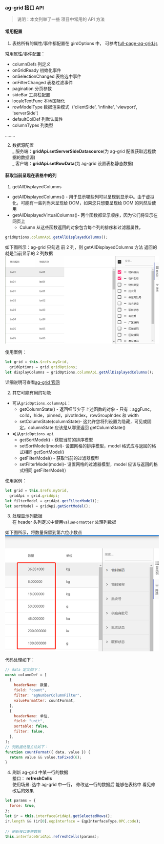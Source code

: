 ### ag-grid 接口 API

> 说明：本文列举了一些 项目中常用的 API 方法

#### 常用配置

1. 表格所有的属性/事件都配置在 girdOptions 中， 可参考[full-page-ag-grid.js](./component/full-page-ag-grid.js)

常用属性/事件配置：

- columnDefs 列定义
- onGridReady 初始化事件
- onSelectionChanged 表格选中事件
- onFilterChanged 表格过滤事件
- pagination 分页参数
- sideBar 工具栏配置
- localeTextFunc 本地国际化
- rowModelType 数据渲染模式（'clientSide', 'infinite', 'viewport', 'serverSide'）
- defaultColDef 列默认属性
- columnTypes 列类型

........

2. 数据源配置  
   _ 服务端：**gridApi.setServerSideDatasource**(为 ag-grid 配置获取远程数据的数据源)  
   _ 客户端：**gridApi.setRowData**(为 ag-grid 设置表格静态数据)

#### 获取当前呈现在表格中的列

1. getAllDisplayedColumns

- getAllDisplayedColumns() - 用于显示哪些列可以呈现到显示中。由于虚拟化，可能有一些列尚未呈现给 DOM，如果您只想要呈现给 DOM 的列然后使用
- getAllDisplayedVirtualColumns()- 两个函数都显示顺序，因为它们将显示在网页上
  - Column 从这些函数返回的对象包含每个列的排序和过滤器属性。

```js
gridOptions.columnApi.getAllDisplayedColumns();
```

如下图所示：ag-grid 只勾选 前 2 列，则 getAllDisplayedColumns 方法 返回的就是当前显示的 2 列数据  
![4](./imgs/4.png)

使用案例：

```js
let grid = this.$refs.myGrid,
  gridOptions = grid.gridOptions;
let displayColumns = gridOptions.columnApi.getAllDisplayedColumns();
```

详细说明可查看[ag-grid 官网](https://www.ag-grid.com/javascript-grid-column-api/)

2. 其它可能有用的功能

- 可从`gridOptions.columnApi`：
  - getColumnState() - 返回细节少于上述函数的对象 - 只有：aggFunc，colId，hide，pinned，pivotIndex，rowGroupIndex 和 width
  - setColumnState(columnState)- 这允许您将列设置为隐藏，可见或固定，columnState 应该是从哪里返回 getColumnState()
- 可从`gridOptions.api`
  - getSortModel() - 获取当前的排序模型
  - setSortModel(model)- 设置网格的排序模型，model 格式应与返回的格式相同 getSortModel()
  - getFilterModel() - 获取当前的过滤器模型
  - setFilterModel(model)- 设置网格的过滤器模型，model 应该与返回的格式相同 getFilterModel()

使用案例：

```js
let grid = this.$refs.myGrid,
  gridApi = grid.gridApi;
let filterModel = gridApi.getFilterModel();
let sortModel = gridApi.getSortModel();
```

3. 处理显示列数据  
   在 header 头列定义中使用`valueFormatter` 处理列数据

如下图所示，将数量保留到第六位小数点  
![5](./imgs/5.png)

代码处理如下：

```js
// data 定义如下：
const columnDef = [
  {
    headerName: 数量,
    field: "count",
    filter: "agNumberColumnFilter",
    valueFormatter: countFormat,
  },
  {
    headerName: 单位,
    field: "unit",
    sortable: false,
    filter: false,
  },
];
// 列数据处理方法如下：
function countFormat({ data, value }) {
  return value && value.toFixed(6);
}
```

4. 刷新 ag-grid 中某一行的数据  
   接口： **refreshCells**  
   使用场景: 选中 ag-grid 中一行， 修改这一行的数据后 能够在表格中 看见修改后的效果

```js
let params = {
  force: true,
};
let ir = this.interfaceGridApi.getSelectedRows();
ir.length && (ir[0].eqpInterface = EqpInterfaceType.OPC.code);

// 刷新接口表格数据
this.interfaceGridApi.refreshCells(params);
```
